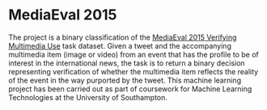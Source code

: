 # MediaEval 2015
The project is a binary classification of the [MediaEval 2015 Verifying Multimedia Use](http://www.multimediaeval.org/mediaeval2015/verifyingmultimediause/) task dataset. Given a tweet and the accompanying multimedia item (image or video) from an event that has the profile to be of interest in the international news, the task is to return a binary decision representing verification of whether the multimedia item reflects the reality of the event in the way purported by the tweet. This machine learning project has been carried out as part of coursework for Machine Learning Technologies at the University of Southampton.
